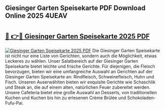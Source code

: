 ## Giesinger Garten Speisekarte PDF Download Online 2025 4UEAV

# <h2><a href="http://gc93eq.nevu.top/?p=Giesinger+Garten+Speisekarte">🔗 👉🔴 Giesinger Garten Speisekarte 2025 PDF</a></h2>

[![Giesinger Garten Speisekarte 2025 PDF](https://i.imgur.com/dBaPXMq.png)](http://gc93eq.nevu.top/?p=Giesinger+Garten+Speisekarte)
Die Giesinger Garten Speisekarte ist nicht nur eine Liste von Gerichten, sondern auch die Möglichkeit, etwas Leckeres zu wählen. Unser Salatbereich auf der Giesinger Garten Speisekarte bietet leichte und frische Gerichte. Für diejenigen, die Fleisch bevorzugen, bieten wir eine umfangreiche Auswahl an Gerichten auf der Giesinger Garten Speisekarte an: Rindfleisch, Schweinefleisch, Huhn und Fisch. Unseren Auserwählten bieten wir exquisite Gerichte wie Schaschlik und Steak an, die auf einem alten, natürlichen Feuer zubereitet werden. Unsere Cafeteria bietet eine große Auswahl an Desserts, von traditionellen Kuchen und Kuchen bis hin zu erlesenen Crème Brûlée und Schokoladen-Fufu-Pai.
